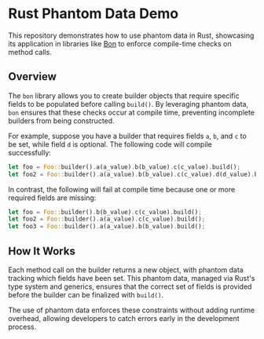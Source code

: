 # Rust Phantom Data Demo

This repository demonstrates how to use phantom data in Rust, showcasing its application in libraries like
[Bon](https://elastio.github.io/bon) to enforce compile-time checks on method calls.

## Overview

The `bon` library allows you to create builder objects that require specific fields to be populated before
calling `build()`. By leveraging phantom data, `bon` ensures that these checks occur at compile time,
preventing incomplete builders from being constructed.

For example, suppose you have a builder that requires fields `a`, `b`, and `c` to be set, while field `d`
is optional. The following code will compile successfully:

```rust
let foo = Foo::builder().a(a_value).b(b_value).c(c_value).build();
let foo2 = Foo::builder().a(a_value).b(b_value).c(c_value).d(d_value).build();
```

In contrast, the following will fail at compile time because one or more required fields are missing:

```rust
let foo = Foo::builder().b(b_value).c(c_value).build();
let foo2 = Foo::builder().a(a_value).c(c_value).build();
let foo3 = Foo::builder().a(a_value).b(b_value).build();
```

## How It Works

Each method call on the builder returns a new object, with phantom data tracking which fields have been set.
This phantom data, managed via Rust's type system and generics, ensures that the correct set of fields is
provided before the builder can be finalized with `build()`.

The use of phantom data enforces these constraints without adding runtime overhead, allowing developers to
catch errors early in the development process.
